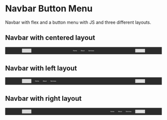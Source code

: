 # Navbar Button Menu
Navbar with flex and a button menu with JS and three different layouts.

## Navbar with centered layout
![Navbar Centered Layout](./docs/navbar-center-button.png)

## Navbar with left layout
![Navbar Left Layout](./docs/navbar-left-button.png)

## Navbar with right layout
![Navbar Right Layout](./docs/navbar-right-button.png)
